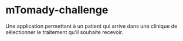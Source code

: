 # mTomady-challenge
Une application permettant à un patient qui arrive dans une clinique de sélectionner le traitement qu'il souhaite recevoir. 

